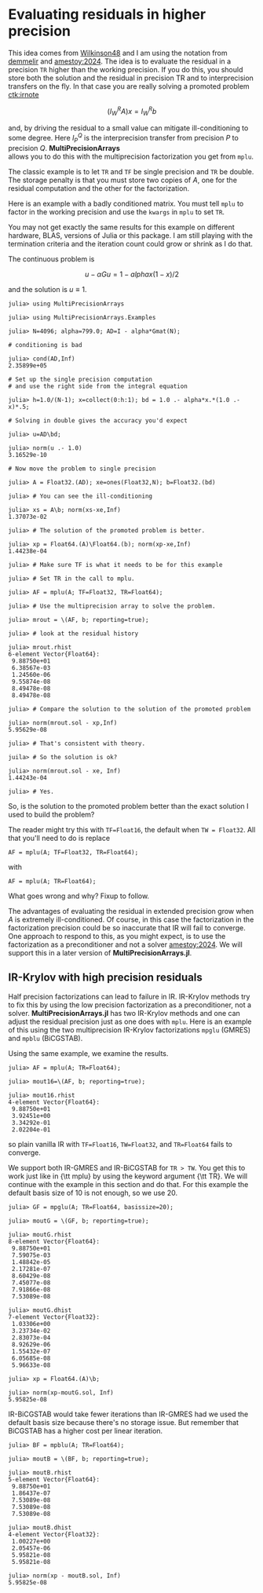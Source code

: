 # Evaluating residuals in higher precision

This idea comes from [Wilkinson48](@cite) and I am using the notation
from [demmelir](@cite) and [amestoy:2024](@cite).
The idea is to evaluate the
residual in a precision ```TR``` 
higher than the working precision. If you do this,
you should store both the solution and the residual in precision
TR and to interprecision transfers on the fly. In that case you are really
solving a promoted problem [ctk:irnote](@cite)
```math
(I_W^R A) x = I_W^R b
```
and, by driving the residual to a small value can mitigate ill-conditioning
to some degree. Here $I_P^Q$ is the interprecision transfer from precision
$P$ to precision $Q$.
__MultiPrecisionArrays__  
allows you to do this with the multiprecision
factorization you get from ```mplu```. 

The classic example is to let ```TR``` 
and ```TF``` be single precision and ```TR``` be double.
The storage penalty is that you must store two copies of $A$, one for the
residual computation and the other for the factorization.

Here is an example with a badly conditioned matrix. You must tell
```mplu``` to factor in the working precision and use the
```kwargs``` in ```mplu``` to set ```TR```.

You may not get exactly the same results for this example on
different hardware, BLAS, versions of Julia or this package.
I am still playing with the termination criteria and the iteration
count could grow or shrink as I do that.

The continuous problem is
```math
u - \alpha G u = 1 - alpha x (1 - x)/2
```
and the solution is $u \equiv 1$. 


```
julia> using MultiPrecisionArrays

julia> using MultiPrecisionArrays.Examples

julia> N=4096; alpha=799.0; AD=I - alpha*Gmat(N);

# conditioning is bad

julia> cond(AD,Inf)
2.35899e+05

# Set up the single precision computation
# and use the right side from the integral equation

julia> h=1.0/(N-1); x=collect(0:h:1); bd = 1.0 .- alpha*x.*(1.0 .- x)*.5;

# Solving in double gives the accuracy you'd expect

julia> u=AD\bd;

julia> norm(u .- 1.0)
3.16529e-10

# Now move the problem to single precision

julia> A = Float32.(AD); xe=ones(Float32,N); b=Float32.(bd)

julia> # You can see the ill-conditioning

julia> xs = A\b; norm(xs-xe,Inf)
1.37073e-02

julia> # The solution of the promoted problem is better.

julia> xp = Float64.(A)\Float64.(b); norm(xp-xe,Inf)
1.44238e-04

julia> # Make sure TF is what it needs to be for this example

julia> # Set TR in the call to mplu.

julia> AF = mplu(A; TF=Float32, TR=Float64);

julia> # Use the multiprecision array to solve the problem.

julia> mrout = \(AF, b; reporting=true);

julia> # look at the residual history

julia> mrout.rhist
6-element Vector{Float64}:
 9.88750e+01
 6.38567e-03
 1.24560e-06
 9.55874e-08
 8.49478e-08
 8.49478e-08

julia> # Compare the solution to the solution of the promoted problem

julia> norm(mrout.sol - xp,Inf)
5.95629e-08

julia> # That's consistent with theory.

juila> # So the solution is ok?

julia> norm(mrout.sol - xe, Inf)
1.44243e-04

julia> # Yes.

```

So, is the solution to the promoted problem better than the exact solution
I used to build the problem?

The reader might try this with ```TF=Float16```, the default when
```TW = Float32```. All that you'll need to do is replace
```
AF = mplu(A; TF=Float32, TR=Float64);
```
with
```
AF = mplu(A; TR=Float64);
```

What goes wrong and why? Fixup to follow.

The advantages of evaluating the residual in extended precision grow
when $A$ is extremely ill-conditioned. Of course, in this case the
factorization in the factorization precision could be so inaccurate that
IR will fail to converge. One approach to respond to this, as you
might expect, is to use the factorization as a preconditioner and not
a solver [amestoy:2024](@cite). We will support this in a later version of
__MultiPrecisionArrays.jl__.

## IR-Krylov with high precision residuals

Half precision factorizations can lead to failure in IR. IR-Krylov
methods try to fix this by using the low precision factorization as
a preconditioner, not a solver. __MultiPrecisionArrays.jl__ has two
IR-Krylov methods and one can adjust the residual precision just as one
does with ```mplu```. Here is an example of this using the two 
multiprecision IR-Krylov factorizations ```mpglu``` (GMRES) and 
```mpblu``` (BiCGSTAB).

Using the same example, we examine the results.

```
julia> AF = mplu(A; TR=Float64);

julia> mout16=\(AF, b; reporting=true);

julia> mout16.rhist
4-element Vector{Float64}:
 9.88750e+01
 3.92451e+00
 3.34292e-01
 2.02204e-01
```
so plain vanilla IR with ```TF=Float16```, ```TW=Float32```, and
```TR=Float64``` fails to converge. 

We support both IR-GMRES and IR-BiCGSTAB for ```TR > TW```. You get this to
work just like in {\tt mplu} by using the keyword argument {\tt TR}.
We will continue with the example in this section and do that. For this
example the default basis size of $10$ is not enough, so we use 20.

```
julia> GF = mpglu(A; TR=Float64, basissize=20);

julia> moutG = \(GF, b; reporting=true);

julia> moutG.rhist
8-element Vector{Float64}:
 9.88750e+01
 7.59075e-03
 1.48842e-05
 2.17281e-07
 8.60429e-08
 7.45077e-08
 7.91866e-08
 7.53089e-08

julia> moutG.dhist
7-element Vector{Float32}:
 1.03306e+00
 3.23734e-02
 2.83073e-04
 8.92629e-06
 1.55432e-07
 6.05685e-08
 5.96633e-08

julia> xp = Float64.(A)\b;

julia> norm(xp-moutG.sol, Inf)
5.95825e-08
```

IR-BiCGSTAB would take fewer iterations than IR-GMRES had we used
the default basis size because there's no storage
issue. But remember that BiCGSTAB has a higher cost per linear iteration.

```
julia> BF = mpblu(A; TR=Float64);

julia> moutB = \(BF, b; reporting=true);

julia> moutB.rhist
5-element Vector{Float64}:
 9.88750e+01
 1.86437e-07
 7.53089e-08
 7.53089e-08
 7.53089e-08

julia> moutB.dhist
4-element Vector{Float32}:
 1.00227e+00
 2.05457e-06
 5.95821e-08
 5.95821e-08

julia> norm(xp - moutB.sol, Inf)
5.95825e-08
```
